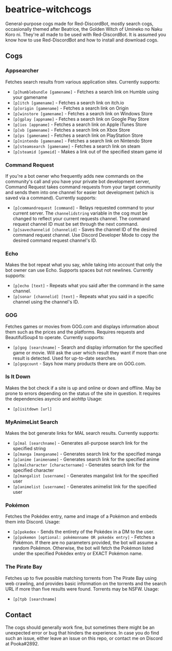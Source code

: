  
# beatrice-witchcogs
General-purpose cogs made for Red-DiscordBot, mostly search cogs, occasionally themed after Beatrice, the Golden Witch of Umineko no Naku Koro ni. They're all made to be used with Red-DiscordBot. It is assumed you know how to use Red-DiscordBot and how to install and download cogs.

## Cogs
### Appsearcher
Fetches search results from various application sites. Currently supports:
- `[p]humblebundle [gamename]` - Fetches a search link on Humble using your gamename
- `[p]itch [gamename]` - Fetches a search link on itch.io
- `[p]origin [gamename]` - Fetches a search link on Origin
- `[p]winstore [gamename]` - Fetches a search link on Windows Store
- `[p]gplay [appname]` - Fetches a search link on Google Play Store
- `[p]ios [appname]` - Fetches a search link on Apple iTunes Store
- `[p]xb [gamename]` - Fetches a search link on Xbox Store
- `[p]ps [gamename]` - Fetches a search link on PlayStation Store
- `[p]nintendo [gamename]` - Fetches a search link on Nintendo Store
- `[p]steamsearch [gamename]` - Fetches a search link on steam
- `[p]steamid [gameid]` - Makes a link out of the specified steam game id


### Command Request
If you're a bot owner who frequently adds new commands on the community's call and you have your private bot development server, Command Request takes command requests from your target community and sends them into one channel for easier bot development (which is saved via a command). Currently supports:
- `[p]commandrequest [command]` - Relays requested command to your current server. The `channelidstring` variable in the cog must be changed to reflect your current requests channel. The command request channel ID must be set through the next command.
- `[p]savechannelid [channelid]` - Saves the channel ID of the desired command request channel. Use Discord Developer Mode to copy the desired command request channel's ID.

### Echo
Makes the bot repeat what you say, while taking into account that only the bot owner can use Echo. Supports spaces but not newlines. Currently supports:
- `[p]echo [text]` - Repeats what you said after the command in the same channel.
- `[p]sonar [channelid] [text]` - Repeats what you said in a specific channel using the channel's ID.

### GOG
Fetches games or movies from GOG.com and displays information about them such as the prices and the platforms. Requires requests and BeautifulSoup4 to operate. Currently supports:
- `[p]gog [searchname]` - Search and display information for the specified game or movie. Will ask the user which result they want if more than one result is detected. Used for up-to-date searches.
- `[p]gogcount` - Says how many products there are on GOG.com.

### Is It Down
Makes the bot check if a site is up and online or down and offline. May be prone to errors depending on the status of the site in question. It requires the dependencies asyncio and aiohttp Usage:
- `[p]isitdown [url]`
 
### MyAnimeList Search
Makes the bot generate links for MAL search results. Currently supports:
- `[p]mal [searchname]` - Generates all-purpose search link for the specified string
- `[p]manga [manganame]` - Generates search link for the specified manga
- `[p]anime [animename]` - Generates search link for the specified anime
- `[p]malcharacter [charactername]` - Generates search link for the specified character
- `[p]mangalist [username]` - Generates mangalist link for the specified user
- `[p]animelist [username]` - Generates animelist link for the specified user

### Pokémon
Fetches the Pokédex entry, name and image of a Pokémon and embeds them into Discord. Usage:
- `[p]pokedex` - Sends the entirety of the Pokédex in a DM to the user.
- `[p]pokemon [optional: pokémonname OR pokedéx entry]` - Fetches a Pokémon. If there are no parameters provided, the bot will assume a random Pokémon. Otherwise, the bot will fetch the Pokémon listed under the specified Pokédex entry or EXACT Pokémon name.

### The Pirate Bay
Fetches up to five possible matching torrents from The Pirate Bay using web crawling, and provides basic information on the torrents and the search URL if more than five results were found. Torrents may be NSFW. Usage:
- `[p]tpb [searchname]`

## Contact
The cogs should generally work fine, but sometimes there might be an unexpected error or bug that hinders the experience. In case you do find such an issue, either leave an issue on this repo, or contact me on Discord at Pooka#2892.
